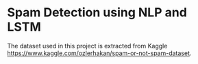 # Spam Detection using NLP and LSTM
The dataset used in this project is extracted from Kaggle https://www.kaggle.com/ozlerhakan/spam-or-not-spam-dataset. 
